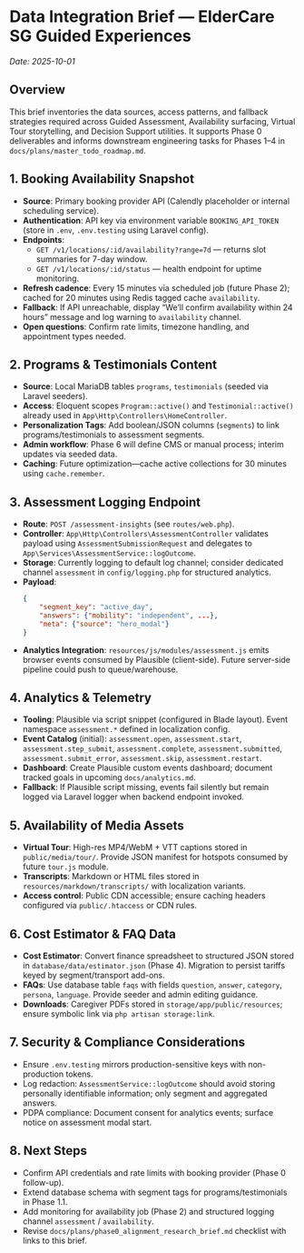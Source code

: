 # Data Integration Brief — ElderCare SG Guided Experiences
_Date: 2025-10-01_

## Overview
This brief inventories the data sources, access patterns, and fallback strategies required across Guided Assessment, Availability surfacing, Virtual Tour storytelling, and Decision Support utilities. It supports Phase 0 deliverables and informs downstream engineering tasks for Phases 1–4 in `docs/plans/master_todo_roadmap.md`.

## 1. Booking Availability Snapshot
- **Source**: Primary booking provider API (Calendly placeholder or internal scheduling service).
- **Authentication**: API key via environment variable `BOOKING_API_TOKEN` (store in `.env`, `.env.testing` using Laravel config).
- **Endpoints**:
  - `GET /v1/locations/:id/availability?range=7d` — returns slot summaries for 7-day window.
  - `GET /v1/locations/:id/status` — health endpoint for uptime monitoring.
- **Refresh cadence**: Every 15 minutes via scheduled job (future Phase 2); cached for 20 minutes using Redis tagged cache `availability`.
- **Fallback**: If API unreachable, display “We’ll confirm availability within 24 hours” message and log warning to `availability` channel.
- **Open questions**: Confirm rate limits, timezone handling, and appointment types needed.

## 2. Programs & Testimonials Content
- **Source**: Local MariaDB tables `programs`, `testimonials` (seeded via Laravel seeders).
- **Access**: Eloquent scopes `Program::active()` and `Testimonial::active()` already used in `App\Http\Controllers\HomeController`.
- **Personalization Tags**: Add boolean/JSON columns (`segments`) to link programs/testimonials to assessment segments.
- **Admin workflow**: Phase 6 will define CMS or manual process; interim updates via seeded data.
- **Caching**: Future optimization—cache active collections for 30 minutes using `cache.remember`.

## 3. Assessment Logging Endpoint
- **Route**: `POST /assessment-insights` (see `routes/web.php`).
- **Controller**: `App\Http\Controllers\AssessmentController` validates payload using `AssessmentSubmissionRequest` and delegates to `App\Services\AssessmentService::logOutcome`.
- **Storage**: Currently logging to default log channel; consider dedicated channel `assessment` in `config/logging.php` for structured analytics.
- **Payload**:
  ```json
  {
      "segment_key": "active_day",
      "answers": {"mobility": "independent", ...},
      "meta": {"source": "hero_modal"}
  }
  ```
- **Analytics Integration**: `resources/js/modules/assessment.js` emits browser events consumed by Plausible (client-side). Future server-side pipeline could push to queue/warehouse.

## 4. Analytics & Telemetry
- **Tooling**: Plausible via script snippet (configured in Blade layout). Event namespace `assessment.*` defined in localization config.
- **Event Catalog** (initial): `assessment.open`, `assessment.start`, `assessment.step_submit`, `assessment.complete`, `assessment.submitted`, `assessment.submit_error`, `assessment.skip`, `assessment.restart`.
- **Dashboard**: Create Plausible custom events dashboard; document tracked goals in upcoming `docs/analytics.md`.
- **Fallback**: If Plausible script missing, events fail silently but remain logged via Laravel logger when backend endpoint invoked.

## 5. Availability of Media Assets
- **Virtual Tour**: High-res MP4/WebM + VTT captions stored in `public/media/tour/`. Provide JSON manifest for hotspots consumed by future `tour.js` module.
- **Transcripts**: Markdown or HTML files stored in `resources/markdown/transcripts/` with localization variants.
- **Access control**: Public CDN accessible; ensure caching headers configured via `public/.htaccess` or CDN rules.

## 6. Cost Estimator & FAQ Data
- **Cost Estimator**: Convert finance spreadsheet to structured JSON stored in `database/data/estimator.json` (Phase 4). Migration to persist tariffs keyed by segment/transport add-ons.
- **FAQs**: Use database table `faqs` with fields `question`, `answer`, `category`, `persona`, `language`. Provide seeder and admin editing guidance.
- **Downloads**: Caregiver PDFs stored in `storage/app/public/resources`; ensure symbolic link via `php artisan storage:link`.

## 7. Security & Compliance Considerations
- Ensure `.env.testing` mirrors production-sensitive keys with non-production tokens.
- Log redaction: `AssessmentService::logOutcome` should avoid storing personally identifiable information; only segment and aggregated answers.
- PDPA compliance: Document consent for analytics events; surface notice on assessment modal start.

## 8. Next Steps
- Confirm API credentials and rate limits with booking provider (Phase 0 follow-up).
- Extend database schema with segment tags for programs/testimonials in Phase 1.1.
- Add monitoring for availability job (Phase 2) and structured logging channel `assessment` / `availability`.
- Revise `docs/plans/phase0_alignment_research_brief.md` checklist with links to this brief.
